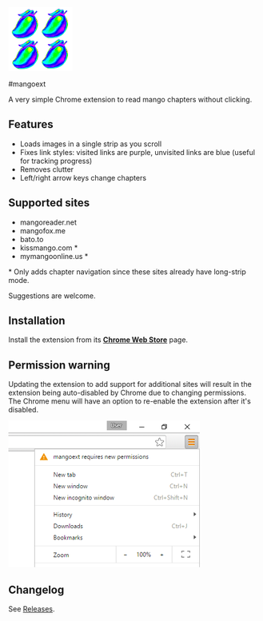 ![icon](https://raw.githubusercontent.com/slikts/mangoext/master/src/icon128.png)

#mangoext

A very simple Chrome extension to read mango chapters without clicking.

## Features

 * Loads images in a single strip as you scroll
 * Fixes link styles: visited links are purple, unvisited links are blue
   (useful for tracking progress)
 * Removes clutter
 * Left/right arrow keys change chapters

## Supported sites

 * mangoreader.net
 * mangofox.me
 * bato.to
 * kissmango.com *
 * mymangoonline.us *

\* Only adds chapter navigation since these sites already have long-strip mode.

Suggestions are welcome.

## Installation

Install the extension from its **[Chrome Web Store](https://goo.gl/7kXexb)** page.

## Permission warning

Updating the extension to add support for additional sites will result in
the extension being auto-disabled by Chrome due to changing permissions.
The Chrome menu will have an option to re-enable the extension after it's disabled.

![screenshot](https://raw.githubusercontent.com/slikts/mangoext/assets/permission_ss.png)

## Changelog

See [Releases](https://github.com/slikts/mangoext/releases).
